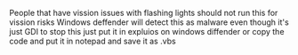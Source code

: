 People that have vission issues with flashing lights should not run this for vission risks
Windows deffender will detect this as malware even though it's just GDI to stop this just put it in expluios on windows diffender or copy the code and put it in notepad and save it as .vbs
